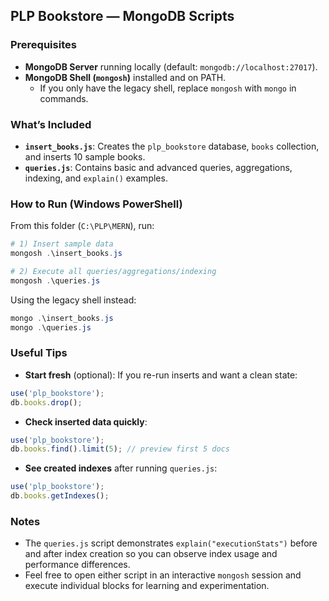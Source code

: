 ## PLP Bookstore — MongoDB Scripts

### Prerequisites
- **MongoDB Server** running locally (default: `mongodb://localhost:27017`).
- **MongoDB Shell (`mongosh`)** installed and on PATH.
  - If you only have the legacy shell, replace `mongosh` with `mongo` in commands.

### What’s Included
- **`insert_books.js`**: Creates the `plp_bookstore` database, `books` collection, and inserts 10 sample books.
- **`queries.js`**: Contains basic and advanced queries, aggregations, indexing, and `explain()` examples.

### How to Run (Windows PowerShell)
From this folder (`C:\PLP\MERN`), run:

```powershell
# 1) Insert sample data
mongosh .\insert_books.js

# 2) Execute all queries/aggregations/indexing
mongosh .\queries.js
```

Using the legacy shell instead:

```powershell
mongo .\insert_books.js
mongo .\queries.js
```

### Useful Tips
- **Start fresh** (optional): If you re-run inserts and want a clean state:

```javascript
use('plp_bookstore');
db.books.drop();
```

- **Check inserted data quickly**:

```javascript
use('plp_bookstore');
db.books.find().limit(5); // preview first 5 docs
```

- **See created indexes** after running `queries.js`:

```javascript
use('plp_bookstore');
db.books.getIndexes();
```

### Notes
- The `queries.js` script demonstrates `explain("executionStats")` before and after index creation so you can observe index usage and performance differences.
- Feel free to open either script in an interactive `mongosh` session and execute individual blocks for learning and experimentation.


